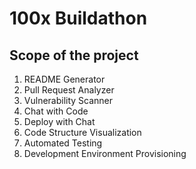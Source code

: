 # 100x Buildathon

## Scope of the project
1. README Generator
2. Pull Request Analyzer
3. Vulnerability Scanner
4. Chat with Code
5. Deploy with Chat
6. Code Structure Visualization
7. Automated Testing
8. Development Environment Provisioning
